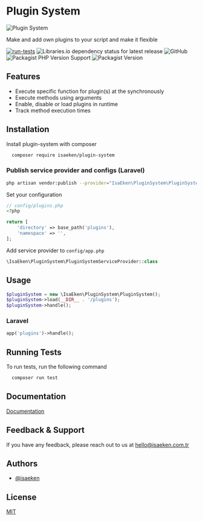 
# Plugin System

![Plugin System](https://banners.beyondco.de/Plugin%20System.png?theme=light&packageManager=composer+require&packageName=isaeken%2Fplugin-system&pattern=architect&style=style_1&description=Make+plugins+to+your+script+and+make+it+flexible.&md=1&showWatermark=1&fontSize=100px&images=puzzle)

Make and add own plugins to your script and make it flexible

[![run-tests](https://github.com/isaeken/plugin-system/actions/workflows/run-tests.yml/badge.svg)](https://github.com/isaeken/plugin-system/actions/workflows/run-tests.yml)
![Libraries.io dependency status for latest release](https://img.shields.io/librariesio/release/github/isaeken/plugin-system)
![GitHub](https://img.shields.io/github/license/isaeken/plugin-system)
![Packagist PHP Version Support](https://img.shields.io/packagist/php-v/isaeken/plugin-system)
![Packagist Version](https://img.shields.io/packagist/v/isaeken/plugin-system)

## Features

- Execute specific function for plugin(s) at the synchronously
- Execute methods using arguments
- Enable, disable or load plugins in runtime
- Track method execution times

## Installation

Install plugin-system with composer

```bash 
  composer require isaeken/plugin-system
```

### Publish service provider and configs (Laravel)

```bash
php artisan vendor:publish --provider="IsaEken\PluginSystem\PluginSystemServiceProvider"
```

Set your configuration

```php
// config/plugins.php
<?php

return [
    'directory' => base_path('plugins'),
    'namespace' => '',
];
```

Add service provider to ``config/app.php``
```php
\IsaEken\PluginSystem\PluginSystemServiceProvider::class
```

## Usage

```php
$pluginSystem = new \IsaEken\PluginSystem\PluginSystem();
$pluginSystem->load(__DIR__ . '/plugins');
$pluginSystem->handle();
```

### Laravel

```php
app('plugins')->handle();
```

## Running Tests

To run tests, run the following command

```bash
  composer run test
```


## Documentation

[Documentation](https://isaeken.github.io/plugin-system)


## Feedback & Support

If you have any feedback, please reach out to us at hello@isaeken.com.tr


## Authors

- [@isaeken](https://www.github.com/isaeken)


## License

[MIT](LICENSE.md)


